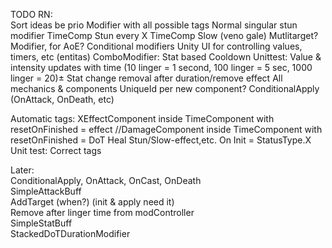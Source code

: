 TODO RN:    
    Sort ideas be prio
    Modifier with all possible tags
    Normal singular stun modifier
    TimeComp Stun every X
    TimeComp Slow (veno gale)
    Mutlitarget? Modifier, for AoE?
    Conditional modifiers
    Unity UI for controlling values, timers, etc (entitas)
    ComboModifier:
        Stat based
        Cooldown
    Unittest:
        Value & intensity updates with time (10 linger = 1 second, 100 linger = 5 sec, 1000 linger = 20)±
        Stat change removal after duration/remove effect
        All mechanics & components
    UniqueId per new component?
    ConditionalApply (OnAttack, OnDeath, etc)

Automatic tags:
    XEffectComponent inside TimeComponent with resetOnFinished = effect
    //DamageComponent inside TimeComponent with resetOnFinished = DoT
    Heal
    Stun/Slow-effect,etc. On Init = StatusType.X
    Unit test: Correct tags

Later:  
    ConditionalApply, OnAttack, OnCast, OnDeath  
    SimpleAttackBuff  
    AddTarget (when?) (init & apply need it)  
    Remove after linger time from modController  
    SimpleStatBuff  
    StackedDoTDurationModifier